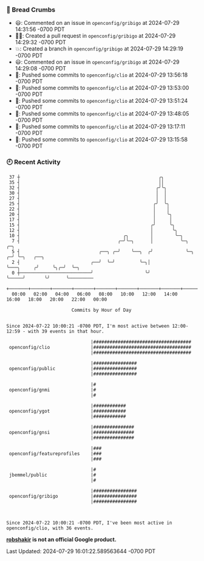 ### 🍞 Bread Crumbs

 * 😃: Commented on an issue in `openconfig/gribigo` at 2024-07-29 14:31:56 -0700 PDT
 * ✍🏼: Created a pull request in `openconfig/gribigo` at 2024-07-29 14:29:32 -0700 PDT
 * 💥: Created a branch in `openconfig/gribigo` at 2024-07-29 14:29:19 -0700 PDT
 * 😃: Commented on an issue in `openconfig/gribigo` at 2024-07-29 14:29:08 -0700 PDT
 * 🚢: Pushed some commits to `openconfig/clio` at 2024-07-29 13:56:18 -0700 PDT
 * 🚢: Pushed some commits to `openconfig/clio` at 2024-07-29 13:53:00 -0700 PDT
 * 🚢: Pushed some commits to `openconfig/clio` at 2024-07-29 13:51:24 -0700 PDT
 * 🚢: Pushed some commits to `openconfig/clio` at 2024-07-29 13:48:05 -0700 PDT
 * 🚢: Pushed some commits to `openconfig/clio` at 2024-07-29 13:17:11 -0700 PDT
 * 🚢: Pushed some commits to `openconfig/clio` at 2024-07-29 13:15:58 -0700 PDT

### 🕘 Recent Activity
```
 37 ┼                                                   ╭╮
 35 ┤                                                   ││
 32 ┤                                                  ╭╯╰╮
 30 ┤                                                  │  │
 27 ┤                                                  │  │
 25 ┤                                                 ╭╯  ╰╮
 22 ┤                                                 │    │
 20 ┤                                                 │    ╰╮
 17 ┤                                                 │     │
 15 ┤                                                ╭╯     ╰╮
 12 ┤                                                │       ╰╮
 10 ┤                                      ╭╮        │        ╰─╮
  7 ┤                                    ╭─╯╰─╮      │          ╰─╮              ╭─╮
  5 ┤                             ╭──╮ ╭─╯    ╰──╮  ╭╯            ╰─╮          ╭─╯ ╰─╮   ╭──╮
  2 ┤                          ╭──╯  ╰─╯         ╰─╮│               ╰───╮     ╭╯     ╰╮╭─╯  ╰─╮
  0 ┼──────────────────────────╯                   ╰╯                   ╰─────╯       ╰╯      ╰─────────
    +───────+───────+───────+───────+───────+───────+───────+───────+───────+───────+───────+───────+────
  00:00   02:00   04:00   06:00   08:00   10:00   12:00   14:00   16:00   18:00   20:00   22:00   00:00   

						Commits by Hour of Day


Since 2024-07-22 10:00:21 -0700 PDT, I'm most active between 12:00-12:59 - with 39 events in that hour.

```



```
                               |####################################
 openconfig/clio               |####################################
                               |####################################

                               |################
 openconfig/public             |################
                               |################

                               |#
 openconfig/gnmi               |#
                               |#

                               |############
 openconfig/ygot               |############
                               |############

                               |###############
 openconfig/gnsi               |###############
                               |###############

                               |###
 openconfig/featureprofiles    |###
                               |###

                               |#
 jbemmel/public                |#
                               |#

                               |################
 openconfig/gribigo            |################
                               |################



Since 2024-07-22 10:00:21 -0700 PDT, I've been most active in openconfig/clio, with 36 events.

```
**[robshakir](mailto:robjs@google.com) is not an official Google product.**  


Last Updated: 2024-07-29 16:01:22.589563644 -0700 PDT
